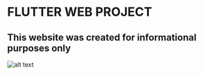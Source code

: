 # FLUTTER WEB PROJECT

## This website was created for informational purposes only

![alt text](https://github.com/weeidl/Oasis_web/blob/master/Oasis.jpg)
